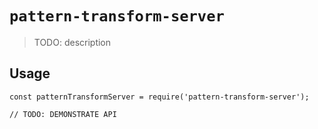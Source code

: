 # `pattern-transform-server`

> TODO: description

## Usage

```
const patternTransformServer = require('pattern-transform-server');

// TODO: DEMONSTRATE API
```
